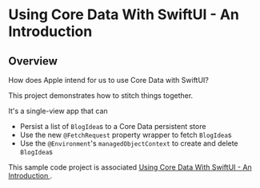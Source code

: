 # Using Core Data With SwiftUI - An Introduction

## Overview

How does Apple intend for us to use Core Data with SwiftUI?

This project demonstrates how to stitch things together.

It's a single-view app that can

* Persist a list of `BlogIdea`s to a Core Data persistent store
* Use the new `@FetchRequest` property wrapper to fetch `BlogIdea`s
* Use the `@Environment`'s `managedObjectContext` to create and delete `BlogIdea`s

This sample code project is associated [Using Core Data With SwiftUI - An Introduction
](https://www.andrewcbancroft.com/blog/ios-development/data-persistence/using-core-data-with-swiftui-introduction/).
